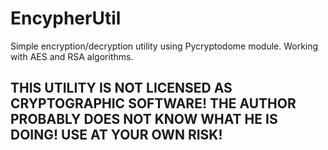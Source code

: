 # EncypherUtil
Simple encryption/decryption utility using Pycryptodome module. Working with AES and RSA algorithms.
## THIS UTILITY IS NOT LICENSED AS CRYPTOGRAPHIC SOFTWARE! THE AUTHOR PROBABLY DOES NOT KNOW WHAT HE IS DOING! USE AT YOUR OWN RISK!
